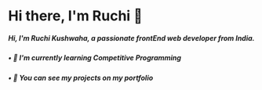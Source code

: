 # Hi there, I'm Ruchi 👋

<!--
**ruhci28/ruhci28** is a ✨ _special_ ✨ repository because its `README.md` (this file) appears on your GitHub profile.

Here are some ideas to get you started:

- 🔭 I’m currently working on ...
- 🌱 I’m currently learning ...
- 👯 I’m looking to collaborate on ...
- 🤔 I’m looking for help with ...
- 💬 Ask me about ...
- 📫 How to reach me: ...
- 😄 Pronouns: ...
- ⚡ Fun fact: ...
-->
##### Hi, I'm Ruchi Kushwaha, a passionate frontEnd web developer from India.
#####  • 🌱  I'm currently learning Competitive Programming
#####  •  📂 You can see my projects on my portfolio 
 
